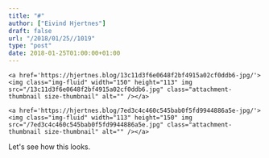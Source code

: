 ```yaml
---
title: "#"
author: ["Eivind Hjertnes"]
draft: false
url: "/2018/01/25//1019"
type: "post"
date: 2018-01-25T01:00:00+01:00
---
```


<a id="orgd7d83e7"></a>

<div class="HTML">
  <div></div>

<figure class="gallery-item">

</div>

```text
<a href='https://hjertnes.blog/13c11d3f6e0648f2bf4915a02cf0ddb6-jpg/'><img class="img-fluid" width="150" height="113" img src="/13c11d3f6e0648f2bf4915a02cf0ddb6.jpg" class="attachment-thumbnail size-thumbnail" alt="" /></a>
```

<div class="HTML">
  <div></div>

</figure>

</div>

<div class="HTML">
  <div></div>

<figure class="gallery-item">

</div>

```text
<a href='https://hjertnes.blog/7ed3c4c460c545bab0f5fd9944886a5e-jpg/'><img class="img-fluid" width="113" height="150" img src="/7ed3c4c460c545bab0f5fd9944886a5e.jpg" class="attachment-thumbnail size-thumbnail" alt="" /></a>
```

<div class="HTML">
  <div></div>

</figure>

</div>

Let's see how this looks.
